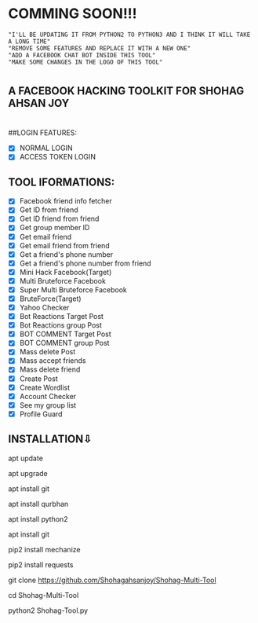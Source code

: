 # COMMING SOON!!!
    "I'LL BE UPDATING IT FROM PYTHON2 TO PYTHON3 AND I THINK IT WILL TAKE A LONG TIME"
    "REMOVE SOME FEATURES AND REPLACE IT WITH A NEW ONE"
    "ADD A FACEBOOK CHAT BOT INSIDE THIS TOOL"
    "MAKE SOME CHANGES IN THE LOGO OF THIS TOOL"
#
## A FACEBOOK HACKING TOOLKIT FOR SHOHAG AHSAN JOY
#
##LOGIN FEATURES:
- [x] NORMAL LOGIN
- [x] ACCESS TOKEN LOGIN

## TOOL IFORMATIONS:
- [x] Facebook friend info fetcher
- [x] Get ID from friend
- [x] Get ID friend from friend
- [x] Get group member ID
- [x] Get email friend
- [x] Get email friend from friend
- [x] Get a friend's phone number
- [x] Get a friend's phone number from friend
- [x] Mini Hack Facebook(Target)
- [x] Multi Bruteforce Facebook
- [x] Super Multi Bruteforce Facebook
- [x] BruteForce(Target)
- [x] Yahoo Checker
- [x] Bot Reactions Target Post
- [x] Bot Reactions group Post
- [x] BOT COMMENT Target Post
- [x] BOT COMMENT group Post
- [x] Mass delete Post
- [x] Mass accept friends
- [x] Mass delete friend
- [x] Create Post
- [x] Create Wordlist
- [x] Account Checker 
- [x] See my group list
- [x] Profile Guard

## INSTALLATION⇩

apt update

apt upgrade

apt install git

apt install qurbhan

apt install python2

apt install git

pip2 install mechanize

pip2 install requests

git clone https://github.com/Shohagahsanjoy/Shohag-Multi-Tool
    
cd Shohag-Multi-Tool

python2 Shohag-Tool.py

#
